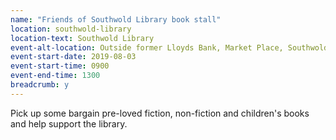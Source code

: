 ```yaml
---
name: "Friends of Southwold Library book stall"
location: southwold-library
location-text: Southwold Library
event-alt-location: Outside former Lloyds Bank, Market Place, Southwold
event-start-date: 2019-08-03
event-start-time: 0900
event-end-time: 1300
breadcrumb: y
---
```


Pick up some bargain pre-loved fiction, non-fiction and children's books and help support the library.
